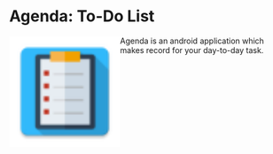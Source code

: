 # Agenda: To-Do List

<img src = "/app/src/main/res/mipmap-hdpi/logo.png" align ="left"
    width="200">
    
Agenda is an android application which makes record for your day-to-day task.
